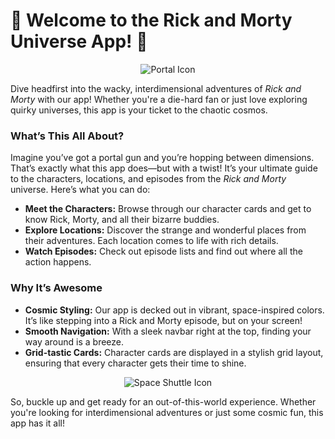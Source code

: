 # 🚀 Welcome to the Rick and Morty Universe App! 🌌

<div align="center">
  <img src="https://img.icons8.com/ios-filled/50/000000/portal.png" alt="Portal Icon"/>
</div>

Dive headfirst into the wacky, interdimensional adventures of *Rick and Morty* with our app! Whether you're a die-hard fan or just love exploring quirky universes, this app is your ticket to the chaotic cosmos.

### What’s This All About?

Imagine you’ve got a portal gun and you’re hopping between dimensions. That’s exactly what this app does—but with a twist! It’s your ultimate guide to the characters, locations, and episodes from the *Rick and Morty* universe. Here’s what you can do:

- **Meet the Characters:** Browse through our character cards and get to know Rick, Morty, and all their bizarre buddies.
- **Explore Locations:** Discover the strange and wonderful places from their adventures. Each location comes to life with rich details.
- **Watch Episodes:** Check out episode lists and find out where all the action happens.

### Why It’s Awesome

- **Cosmic Styling:** Our app is decked out in vibrant, space-inspired colors. It’s like stepping into a Rick and Morty episode, but on your screen!
- **Smooth Navigation:** With a sleek navbar right at the top, finding your way around is a breeze.
- **Grid-tastic Cards:** Character cards are displayed in a stylish grid layout, ensuring that every character gets their time to shine.

<div align="center">
  <img src="https://img.icons8.com/ios-filled/50/000000/space-shuttle.png" alt="Space Shuttle Icon"/>
</div>

So, buckle up and get ready for an out-of-this-world experience. Whether you're looking for interdimensional adventures or just some cosmic fun, this app has it all!

